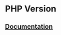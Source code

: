 PHP Version
===========

[Documentation](http://docs.zei-world.com#documentationmodule)
-------------------------------------------------------------------
